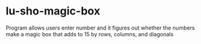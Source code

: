 # lu-sho-magic-box
Program allows users enter number and it figures out whether the numbers make a magic box that adds to 15 by rows, columns, and diagonals
